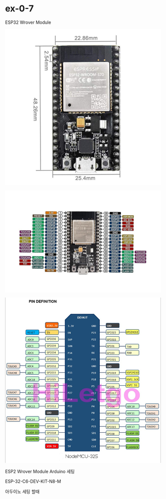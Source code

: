 # ex-0-7


ESP32 Wrover Module

![이미지 설명](https://github.com/suho9soft/ex-0-7/blob/main/61xa3vc2TYL._SL1010_.jpg)

![My Image](https://github.com/suho9soft/ex-0-7/blob/main/71D4E5DS-qL._SL1500_.jpg)

![Cute Cat](https://github.com/suho9soft/ex-0-7/blob/main/71d6%2BP4PUzL._SL1067_.jpg)

ESP2 Wrover Module Arduino 세팅  

ESP-32-C6-DEV-KIT-N8-M

아두이노 세팅 할때 



